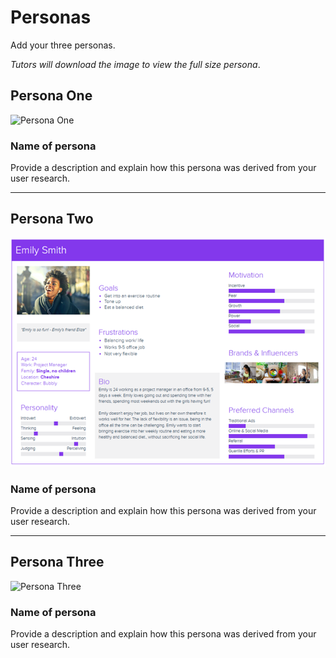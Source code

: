 # Personas

Add your three personas.

*Tutors will download the image to view the full size persona*.

<!-- edit as required -->

## Persona One

<img src="sp2-media/persona.png" alt="Persona One" width="1000">

### Name of persona
Provide a description and explain how this persona was derived from your user research.

---

## Persona Two

<img src="sp2-media/User Persona-NB.png" alt="Persona Two" width="1000">

### Name of persona
Provide a description and explain how this persona was derived from your user research.

---

## Persona Three

<img src="sp2-media/persona.png" alt="Persona Three" width="1000">

### Name of persona
Provide a description and explain how this persona was derived from your user research.
